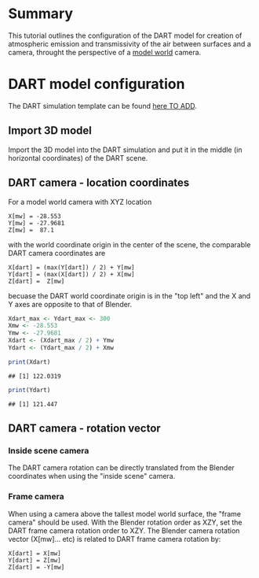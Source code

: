# Summary 

This tutorial outlines the configuration of the DART model for creation of atmospheric emission and transmissivity of the air between surfaces and a camera, throught the perspective of a [model world](../Model-world) camera.

# DART model configuration

The DART simulation template can be found [here TO ADD](README_files/).

## Import 3D model

Import the 3D model into the DART simulation and put it in the middle (in horizontal coordinates) of the DART scene.


## DART camera - location coordinates

For a model world camera with XYZ location

```
X[mw] = -28.553
Y[mw] = -27.9681
Z[mw] =  87.1
```

with the world coordinate origin in the center of the scene, the comparable DART camera coordinates are

```
X[dart] = (max(Y[dart]) / 2) + Y[mw]
Y[dart] = (max(X[dart]) / 2) + X[mw]
Z[dart] =  Z[mw]
```
becuase the DART world coordinate origin is in the "top left" and the X and Y axes are opposite to that of Blender. 


```r
Xdart_max <- Ydart_max <- 300
Xmw <- -28.553
Ymw <- -27.9681
Xdart <- (Xdart_max / 2) + Ymw
Ydart <- (Ydart_max / 2) + Xmw
```


```r
print(Xdart)
```

```
## [1] 122.0319
```

```r
print(Ydart)
```

```
## [1] 121.447
```

## DART camera - rotation vector

### Inside scene camera

The DART camera rotation can be directly translated from the Blender coordinates when using the "inside scene" camera. 

### Frame camera

When using a camera above the tallest model world surface, the "frame camera" should be used. With the Blender rotation order as XZY, set the DART frame camera rotation order to XZY. The Blender camera rotation vector (X[mw]... etc) is related to DART frame camera rotation by: 

```
X[dart] = X[mw]
Y[dart] = Z[mw]
Z[dart] = -Y[mw]
```

